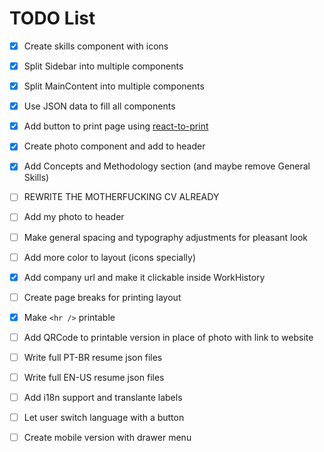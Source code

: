# TODO List
- [x] Create skills component with icons

- [x] Split Sidebar into multiple components

- [x] Split MainContent into multiple components

- [x] Use JSON data to fill all components

- [x] Add button to print page using [react-to-print](https://www.npmjs.com/package/react-to-print)

- [x] Create photo component and add to header

- [x] Add Concepts and Methodology section (and maybe remove General Skills)

- [ ] REWRITE THE MOTHERFUCKING CV ALREADY

- [ ] Add my photo to header

- [ ] Make general spacing and typography adjustments for pleasant look

- [ ] Add more color to layout (icons specially)

- [x] Add company url and make it clickable inside WorkHistory

- [ ] Create page breaks for printing layout

- [x] Make `<hr />` printable

- [ ] Add QRCode to printable version in place of photo with link to website

- [ ] Write full PT-BR resume json files

- [ ] Write full EN-US resume json files

- [ ] Add i18n support and translante labels

- [ ] Let user switch language with a button

- [ ] Create mobile version with drawer menu
